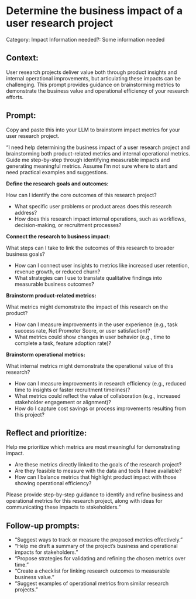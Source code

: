 # Determine the business impact of a user research project

Category: Impact
Information needed?: Some information needed

## **Context:**

User research projects deliver value both through product insights and internal operational improvements, but articulating these impacts can be challenging. This prompt provides guidance on brainstorming metrics to demonstrate the business value and operational efficiency of your research efforts.

## **Prompt:**

Copy and paste this into your LLM to brainstorm impact metrics for your user research project.

“I need help determining the business impact of a user research project and brainstorming both product-related metrics and internal operational metrics. Guide me step-by-step through identifying measurable impacts and generating meaningful metrics. Assume I’m not sure where to start and need practical examples and suggestions.

**Define the research goals and outcomes:**

How can I identify the core outcomes of this research project?

- What specific user problems or product areas does this research address?
- How does this research impact internal operations, such as workflows, decision-making, or recruitment processes?

**Connect the research to business impact:**

What steps can I take to link the outcomes of this research to broader business goals?

- How can I connect user insights to metrics like increased user retention, revenue growth, or reduced churn?
- What strategies can I use to translate qualitative findings into measurable business outcomes?

**Brainstorm product-related metrics:**

What metrics might demonstrate the impact of this research on the product?

- How can I measure improvements in the user experience (e.g., task success rate, Net Promoter Score, or user satisfaction)?
- What metrics could show changes in user behavior (e.g., time to complete a task, feature adoption rate)?

**Brainstorm operational metrics:**

What internal metrics might demonstrate the operational value of this research?

- How can I measure improvements in research efficiency (e.g., reduced time to insights or faster recruitment timelines)?
- What metrics could reflect the value of collaboration (e.g., increased stakeholder engagement or alignment)?
- How do I capture cost savings or process improvements resulting from this project?

## **Reflect and prioritize:**

Help me prioritize which metrics are most meaningful for demonstrating impact.

- Are these metrics directly linked to the goals of the research project?
- Are they feasible to measure with the data and tools I have available?
- How can I balance metrics that highlight product impact with those showing operational efficiency?

Please provide step-by-step guidance to identify and refine business and operational metrics for this research project, along with ideas for communicating these impacts to stakeholders.”

## **Follow-up prompts:**

- “Suggest ways to track or measure the proposed metrics effectively.”
- “Help me draft a summary of the project’s business and operational impacts for stakeholders.”
- “Propose strategies for validating and refining the chosen metrics over time.”
- “Create a checklist for linking research outcomes to measurable business value.”
- “Suggest examples of operational metrics from similar research projects.”